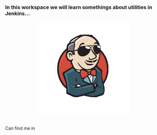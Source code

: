 <br>

### In this workspace we will learn somethings about utilities in Jenkins...
<center>
    <img src="../assets/jenkins.png" style="width: 300px">
</center>

<br>

Can find me in 
